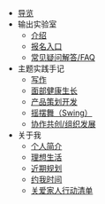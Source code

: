 


- [导览](/)
- 输出实验室<sup style="color:orange;"></sup>
  - [介绍](f_output/)
  - [报名入口](f_output/signup.md)
  - [常见疑问解答/FAQ](f_output/faq.md)
- 主题实践手记
  - [写作](wr/)
  - [面部健康生长](selfedu/RevFacialGrowth.md)   
  - [产品策划开发](devpdt/)
  - [摇摆舞（Swing）](swing/)   
  - [协作共创/组织发展](https://github.com/ishanshan/CollaborationGuide4Shaper)
- 关于我
  - [个人简介](about/)
  - [理想生活](about/idealife.md)
  - [近期规划](https://docs.qq.com/doc/DVWlSYW53c1dtanB4)
  - [约我时间](about/booking.md)
  - [关爱家人行动清单](family/TipsCare4Parents.md)
